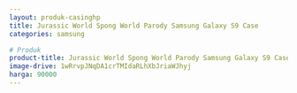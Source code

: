 ```yaml
---
layout: produk-casinghp
title: Jurassic World Spong World Parody Samsung Galaxy S9 Case
categories: samsung

# Produk
product-title: Jurassic World Spong World Parody Samsung Galaxy S9 Case
image-drive: 1wRrvpJNqDA1crTMIdaRLhXbJriaWJhyj
harga: 90000
---
```

